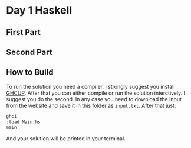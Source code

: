 # Day 1 Haskell

## First Part

## Second Part

## How to Build

To run the solution you need a compiler. I strongly suggest you install [GHCUP](https://www.haskell.org/). After that you can either compile or run the solution interctively. I suggest you do the second. In any case you need to download the input from the website and save it in this folder as `input.txt`. After that just:

```BASH
ghci
:load Main.hs
main
```

And your solution will be printed in your terminal.
